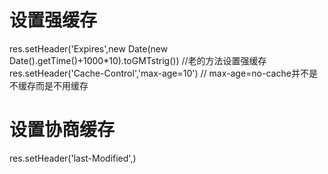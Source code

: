 # 设置强缓存
res.setHeader('Expires',new Date(new Date().getTime()+1000*10).toGMTstrig()) //老的方法设置强缓存
res.setHeader('Cache-Control','max-age=10') // max-age=no-cache并不是不缓存而是不用缓存


# 设置协商缓存
res.setHeader('last-Modified',)
